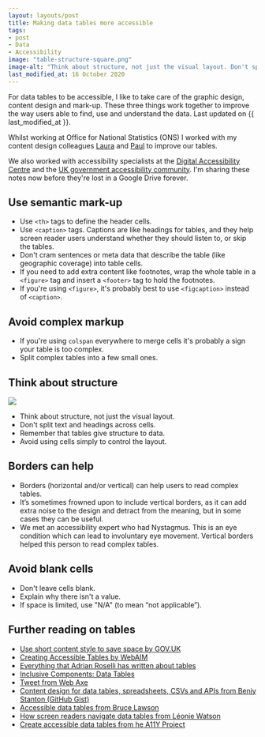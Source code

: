 ```yaml
---
layout: layouts/post
title: Making data tables more accessible
tags:
- post
- Data
- Accessibility
image: "table-structure-square.png"
image-alt: "Think about structure, not just the visual layout. Don't split text and headings across cells."
last_modified_at: 16 October 2020
---
```


<p>For data tables to be accessible, I like to take care of the graphic design, content design and mark-up. These three things work together to improve the way users able to find, use and understand the data. Last updated on {{ last_modified_at }}.</p>

Whilst working at Office for National Statistics (ONS) I worked with my content design colleagues [Laura](https://twitter.com/Lozza119) and [Paul](https://twitter.com/itspaulmcgroovy) to improve our tables.

We also worked with accessibility specialists at the [Digital Accessibility Centre](https://digitalaccessibilitycentre.org/) and the [UK government accessibility community](https://www.gov.uk/service-manual/communities/accessibility-community). I'm sharing these notes now before they're lost in a Google Drive forever.

## Use semantic mark-up

- Use `<th>` tags to define the header cells.
- Use `<caption>` tags. Captions are like headings for tables, and they help screen reader users understand whether they should listen to, or skip the tables.
- Don't cram sentences or meta data that describe the table (like geographic coverage) into table cells.
- If you need to add extra content like footnotes, wrap the whole table in a `<figure>` tag and insert a `<footer>` tag to hold the footnotes.
- If you're using `<figure>`, it's probably best to use `<figcaption>` instead of `<caption>`.


## Avoid complex markup
- If you're using `colspan` everywhere to merge cells it's probably a sign your table is too complex.
- Split complex tables into a few small ones.

## Think about structure

![](/images/table-structure.png)

- Think about structure, not just the visual layout.
- Don't split text and headings across cells.
- Remember that tables give structure to data.
- Avoid using cells simply to control the layout.

## Borders can help

- Borders (horizontal and/or vertical) can help users to read complex tables.
- It’s sometimes frowned upon to include vertical borders, as it can add extra noise to the design and detract from the meaning, but in some cases they can be useful.
- We met an accessibility expert who had Nystagmus. This is an eye condition which can lead to involuntary eye movement. Vertical borders helped this person to read complex tables.

## Avoid blank cells

- Don't leave cells blank.
- Explain why there isn't a value.
- If space is limited, use "N/A" (to mean “not applicable”).

## Further reading on tables
- [Use short content style to save space by GOV.UK](https://www.gov.uk/guidance/content-design/tables#style)
- [Creating Accessible Tables by WebAIM](https://webaim.org/techniques/tables/data)
- [Everything that Adrian Roselli has written about tables](https://adrianroselli.com/tag/tables)
- [Inclusive Components: Data Tables](https://inclusive-components.design/data-tables/)
- [Tweet from Web Axe](https://twitter.com/webaxe/status/1255864003424706560)
- [Content design for data tables, spreadsheets, CSVs and APIs from Benjy Stanton (GitHub Gist)](https://gist.github.com/benjystanton/f027bfcfa30c009276e069a3e4c74bf5)
- [Accessible data tables from Bruce Lawson](https://www.brucelawson.co.uk/2020/accessible-data-tables/)
- [How screen readers navigate data tables from Léonie Watson](https://tink.uk/how-screen-readers-navigate-data-tables/)
- [Create accessible data tables from he A11Y Project](https://www.a11yproject.com/posts/2016-03-05-accessible-data-tables/)